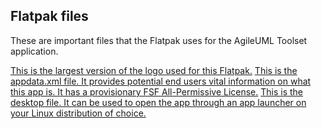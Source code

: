 ## Flatpak files

These are important files that the Flatpak uses for the AgileUML Toolset application.

[This is the largest version of the logo used for this Flatpak.](logo.png)
[This is the appdata.xml file. It provides potential end users vital information on what this app is. It has a provisionary FSF All-Permissive License.](uk.co.agilemde.agileuml.appdata.xml)
[This is the desktop file. It can be used to open the app through an app launcher on your Linux distribution of choice.](uk.co.agilemde.agileuml.desktop)
